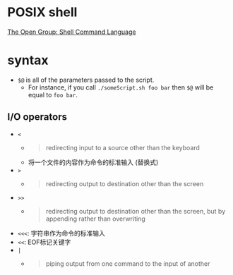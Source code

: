 # POSIX shell

[The Open Group: Shell Command Language](https://pubs.opengroup.org/onlinepubs/9799919799/)

# syntax

- `$@` is all of the parameters passed to the script.
  - For instance, if you call `./someScript.sh foo bar` then `$@` will be equal to `foo bar`.

## I/O operators
- `<`
  - > redirecting input to a source other than the keyboard
  - 将一个文件的内容作为命令的标准输入 (替换式)
- `>`
  - > redirecting output to destination other than the screen
- `>>`
  - > redirecting output to destination other than the screen, but by appending rather than overwriting
- `<<<`: 字符串作为命令的标准输入
- `<<`: EOF标记关键字
- `|`
  - > piping output from one command to the input of another

